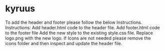 # kyruus

To add the header and footer please follow the below Instructions.
Instructions:
Add header.html code to the header file.
Add footer.html code to the footer file
Add the new style to the existing style.css file.
Replace logo.png with the new logo.
If Icons are not needed please remove the icons folder and then inspect and update the header file.
